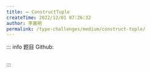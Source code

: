 ```yaml
---
title: ➖ ConstructTuple
createTime: 2022/12/01 07:26:32
author: 李嘉明
permalink: /type-challenges/medium/construct-tuple/
---
```


::: info 题目
Github: []()

```ts

```

:::
